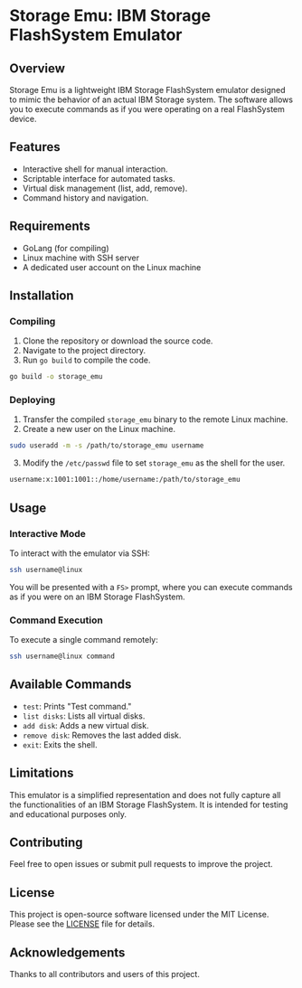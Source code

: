 # Storage Emu: IBM Storage FlashSystem Emulator

## Overview

Storage Emu is a lightweight IBM Storage FlashSystem emulator designed to mimic the behavior of an actual IBM Storage system. The software allows you to execute commands as if you were operating on a real FlashSystem device.

## Features

- Interactive shell for manual interaction.
- Scriptable interface for automated tasks.
- Virtual disk management (list, add, remove).
- Command history and navigation.

## Requirements

- GoLang (for compiling)
- Linux machine with SSH server
- A dedicated user account on the Linux machine

## Installation

### Compiling

1. Clone the repository or download the source code.
2. Navigate to the project directory.
3. Run `go build` to compile the code.

```bash
go build -o storage_emu
```

### Deploying

1. Transfer the compiled `storage_emu` binary to the remote Linux machine.
2. Create a new user on the Linux machine.

```bash
sudo useradd -m -s /path/to/storage_emu username
```

3. Modify the `/etc/passwd` file to set `storage_emu` as the shell for the user.

```bash
username:x:1001:1001::/home/username:/path/to/storage_emu
```

## Usage

### Interactive Mode

To interact with the emulator via SSH:

```bash
ssh username@linux
```

You will be presented with a `FS>` prompt, where you can execute commands as if you were on an IBM Storage FlashSystem.

### Command Execution

To execute a single command remotely:

```bash
ssh username@linux command
```

## Available Commands

- `test`: Prints "Test command."
- `list disks`: Lists all virtual disks.
- `add disk`: Adds a new virtual disk.
- `remove disk`: Removes the last added disk.
- `exit`: Exits the shell.

## Limitations

This emulator is a simplified representation and does not fully capture all the functionalities of an IBM Storage FlashSystem. It is intended for testing and educational purposes only.

## Contributing

Feel free to open issues or submit pull requests to improve the project.

## License

This project is open-source software licensed under the MIT License. Please see the [LICENSE](LICENSE) file for details.

## Acknowledgements

Thanks to all contributors and users of this project.